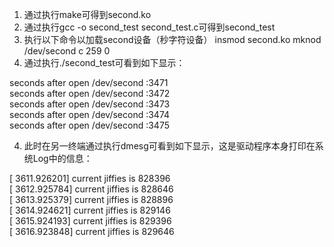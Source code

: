 1. 通过执行make可得到second.ko
2. 通过执行gcc -o second_test second_test.c可得到second_test
3. 执行以下命令以加载second设备（秒字符设备）
   insmod second.ko
   mknod /dev/second c 259 0
4. 通过执行./second_test可看到如下显示：

seconds after open /dev/second :3471  
seconds after open /dev/second :3472  
seconds after open /dev/second :3473  
seconds after open /dev/second :3474  
seconds after open /dev/second :3475  

4. 此时在另一终端通过执行dmesg可看到如下显示，这是驱动程序本身打印在系统Log中的信息：

[ 3611.926201] current jiffies is 828396  
[ 3612.925784] current jiffies is 828646  
[ 3613.925379] current jiffies is 828896  
[ 3614.924621] current jiffies is 829146  
[ 3615.924193] current jiffies is 829396  
[ 3616.923848] current jiffies is 829646  
